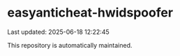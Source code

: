 # easyanticheat-hwidspoofer

Last updated: 2025-06-18 12:22:45

This repository is automatically maintained.

